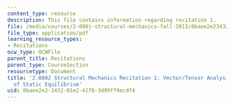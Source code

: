 ```yaml
---
content_type: resource
description: This file contains information regarding recitation 1.
file: /media/courses/2-080j-structural-mechanics-fall-2013/8baee2e2343201e241f83d99ff9ecdf4_MIT2_080JF13_Recitation1.pdf
file_type: application/pdf
learning_resource_types:
- Recitations
ocw_type: OCWFile
parent_title: Recitations
parent_type: CourseSection
resourcetype: Document
title: '2.080J Structural Mechanics Recitation 1: Vector/Tensor Analysis and Review
  of Static Equilibrium'
uid: 8baee2e2-3432-01e2-41f8-3d99ff9ecdf4
---
```

